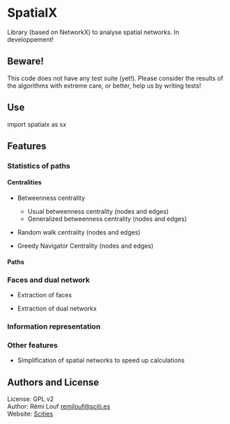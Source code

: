 # SpatialX

Library (based on NetworkX) to analyse spatial networks. In developpement!

## Beware!

This code does not have any test suite (yet!). Please consider the results of
the algorithms with extreme care, or better, help us by writing tests!

## Use

import spatialx as sx 


## Features

### Statistics of paths

#### Centralities

+ Betweenness centrality
    + Usual betweenness centrality (nodes and edges)
    + Generalized betweenness centrality (nodes and edges)

+ Random walk centrality (nodes and edges)

+ Greedy Navigator Centrality (nodes and edges)

#### Paths


### Faces and dual network

+ Extraction of faces

+ Extraction of dual networkx

### Information representation


### Other features

+ Simplification of spatial networks to speed up calculations


## Authors and License

License: GPL v2  
Author: Rémi Louf <remilouf@sciti.es>  
Website: [Scities](http://www.sciti.es)
